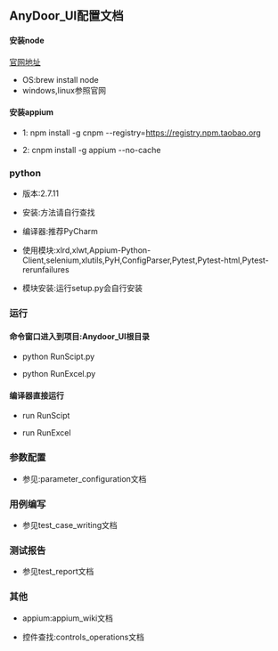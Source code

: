 ## AnyDoor_UI配置文档

#### 安装node

[官网地址](https://nodejs.org/en/download/)

* OS:brew install node
* windows,linux参照官网

#### 安装appium

* 1: npm install -g cnpm --registry=https://registry.npm.taobao.org

* 2: cnpm install -g appium --no-cache

### python

* 版本:2.7.11

* 安装:方法请自行查找

* 编译器:推荐PyCharm

* 使用模块:xlrd,xlwt,Appium-Python-Client,selenium,xlutils,PyH,ConfigParser,Pytest,Pytest-html,Pytest-rerunfailures  

* 模块安装:运行setup.py会自行安装

### 运行
#### 命令窗口进入到项目:Anydoor_UI根目录
* python RunScipt.py

* python RunExcel.py 
#### 编译器直接运行
* run RunScipt

* run RunExcel

### 参数配置

* 参见:parameter_configuration文档

### 用例编写

* 参见test_case_writing文档

### 测试报告

* 参见test_report文档

### 其他

* appium:appium_wiki文档

* 控件查找:controls_operations文档